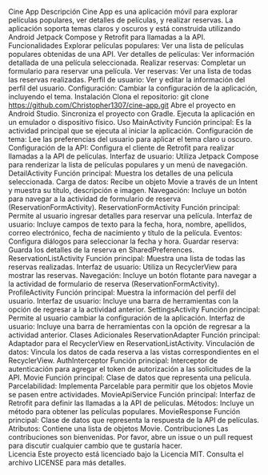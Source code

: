 Cine App
Descripción
Cine App es una aplicación móvil para explorar películas populares, ver detalles de películas, y realizar reservas. La aplicación soporta temas claros y oscuros y está construida utilizando Android Jetpack Compose y Retrofit para llamadas a la API.  
Funcionalidades
Explorar películas populares: Ver una lista de películas populares obtenidas de una API.
Ver detalles de películas: Ver información detallada de una película seleccionada.
Realizar reservas: Completar un formulario para reservar una película.
Ver reservas: Ver una lista de todas las reservas realizadas.
Perfil de usuario: Ver y editar la información del perfil del usuario.
Configuración: Cambiar la configuración de la aplicación, incluyendo el tema.
Instalación
Clona el repositorio:
git clone https://github.com/Christopher1307/cine-app.git
Abre el proyecto en Android Studio.
Sincroniza el proyecto con Gradle.
Ejecuta la aplicación en un emulador o dispositivo físico.
Uso
MainActivity
Función principal: Es la actividad principal que se ejecuta al iniciar la aplicación.
Configuración de tema: Lee las preferencias del usuario para aplicar el tema claro u oscuro.
Configuración de la API: Configura el cliente de Retrofit para realizar llamadas a la API de películas.
Interfaz de usuario: Utiliza Jetpack Compose para renderizar la lista de películas populares y un menú de navegación.
DetailActivity
Función principal: Muestra los detalles de una película seleccionada.
Carga de datos: Recibe un objeto Movie a través de un Intent y muestra su título, descripción e imagen.
Navegación: Incluye un botón para navegar a la actividad de formulario de reserva (ReservationFormActivity).
ReservationFormActivity
Función principal: Permite al usuario ingresar detalles para reservar una película.
Interfaz de usuario: Incluye campos de texto para la fecha, hora, nombre, apellidos, correo electrónico, fecha de nacimiento y título de la película.
Eventos: Configura diálogos para seleccionar la fecha y hora.
Guardar reserva: Guarda los detalles de la reserva en SharedPreferences.
ReservationListActivity
Función principal: Muestra una lista de todas las reservas realizadas.
Interfaz de usuario: Utiliza un RecyclerView para mostrar las reservas.
Navegación: Incluye un botón flotante para navegar a la actividad de formulario de reserva (ReservationFormActivity).
ProfileActivity
Función principal: Muestra la información del perfil del usuario.
Interfaz de usuario: Incluye una barra de herramientas con la opción de regresar a la actividad anterior.
SettingsActivity
Función principal: Permite al usuario cambiar la configuración de la aplicación.
Interfaz de usuario: Incluye una barra de herramientas con la opción de regresar a la actividad anterior.
Clases Adicionales
ReservationAdapter
Función principal: Adaptador para el RecyclerView en ReservationListActivity.
Vinculación de datos: Vincula los datos de cada reserva a las vistas correspondientes en el RecyclerView.
AuthInterceptor
Función principal: Interceptor de autenticación para agregar el token de autorización a las solicitudes de la API.
Movie
Función principal: Clase de datos que representa una película.
Parcelabilidad: Implementa Parcelable para permitir que los objetos Movie se pasen entre actividades.
MovieApiService
Función principal: Interfaz de Retrofit para definir las llamadas a la API de películas.
Métodos: Incluye un método para obtener las películas populares.
MovieResponse
Función principal: Clase de datos que representa la respuesta de la API de películas.
Atributos: Contiene una lista de objetos Movie.
Contribuciones
Las contribuciones son bienvenidas. Por favor, abre un issue o un pull request para discutir cualquier cambio que te gustaría hacer.  
Licencia
Este proyecto está licenciado bajo la Licencia MIT. Consulta el archivo LICENSE para más detalles.
